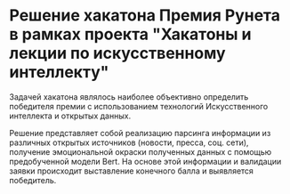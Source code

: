# Решение хакатона Премия Рунета в рамках проекта "Хакатоны и лекции по искусственному интеллекту"

Задачей хакатона являлось наиболее объективно определить победителя премии с использованием технологий Искусственного интеллекта и открытых данных.

Решение представляет собой реализацию парсинга информации из различных открытых источников (новости, пресса, соц. сети), получение эмоциональной окраски полученных данных с помощью предобученной модели Bert. На основе этой информации и валидации заявки происходит выставление конечного балла и выявляется победитель.
